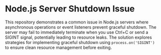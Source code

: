 # Node.js Server Shutdown Issue

This repository demonstrates a common issue in Node.js servers where asynchronous operations or event listeners prevent graceful shutdown.  The server may fail to immediately terminate when you use Ctrl+C or send a SIGINT signal, potentially leading to resource leaks.  The solution explores strategies for implementing graceful shutdown using `process.on('SIGINT')` to ensure clean resource management before exiting.